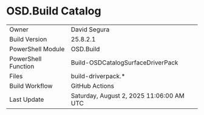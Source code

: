 ﻿# OSD.Build Catalog

| | |
|-|-|
| Owner | David Segura |
| Build Version | 25.8.2.1 |
| PowerShell Module | OSD.Build |
| PowerShell Function | Build-OSDCatalogSurfaceDriverPack |
| Files | build-driverpack.* |
| Build Workflow | GitHub Actions |
| Last Update | Saturday, August 2, 2025 11:06:00 AM UTC |
